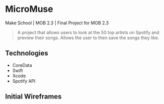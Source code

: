 # MicroMuse
Make School | MOB 2.3 | Final Project for MOB 2.3

> A project that allows users to look at the 50 top artists on Spotify and preview their songs. Allows the user to then save the songs they like.

## Technologies
 - CoreData
 - Swift
 - Xcode
 - Spotify API
 
 ## Initial Wireframes
 []()

